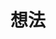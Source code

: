 ---
layout: articles
title: 想法
articles:
  data_source: site.categories.idea
  type: brief
  show_info: true
permalink: /ideas.html
---